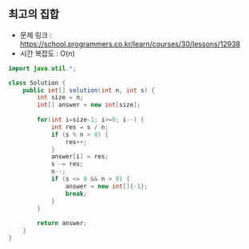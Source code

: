 ## 최고의 집합
* 문제 링크 : https://school.programmers.co.kr/learn/courses/30/lessons/12938
* 시간 복잡도 : O(n)
```java
import java.util.*;

class Solution {
    public int[] solution(int n, int s) {
        int size = n;
        int[] answer = new int[size];
        
        for(int i=size-1; i>=0; i--) {
            int res = s / n;
            if (s % n > 0) {
                res++;
            }
            answer[i] = res;
            s -= res;
            n--;
            if (s <= 0 && n > 0) {
                answer = new int[]{-1};
                break;
            }
        }
        
        return answer;
    }
}
```
